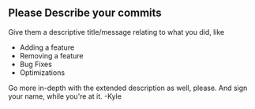 ## Please Describe your commits

Give them a descriptive title/message relating to what you did, like
- Adding a feature
- Removing a feature
- Bug Fixes
- Optimizations

Go more in-depth with the extended description as well, please. And sign your name, while you're at it.
-Kyle
